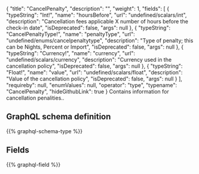 {
  "title": "CancelPenalty",
  "description": "",
  "weight": 1,
  "fields": [
    {
      "typeString": "Int!",
      "name": "hoursBefore",
      "url": "undefined/scalars/int",
      "description": "Cancellation fees applicable X number of hours before the check-in date",
      "isDeprecated": false,
      "args": null
    },
    {
      "typeString": "CancelPenaltyType!",
      "name": "penaltyType",
      "url": "undefined/enums/cancelpenaltytype",
      "description": "Type of penalty; this can be Nights, Percent or Import",
      "isDeprecated": false,
      "args": null
    },
    {
      "typeString": "Currency!",
      "name": "currency",
      "url": "undefined/scalars/currency",
      "description": "Currency used in the cancellation policy",
      "isDeprecated": false,
      "args": null
    },
    {
      "typeString": "Float!",
      "name": "value",
      "url": "undefined/scalars/float",
      "description": "Value of the cancellation policy",
      "isDeprecated": false,
      "args": null
    }
  ],
  "requireby": null,
  "enumValues": null,
  "operator": "type",
  "typename": "CancelPenalty",
  "hideGithubLink": true
}
Contains information for cancellation penalities..
## GraphQL schema definition

{{% graphql-schema-type %}}

## Fields

{{% graphql-field %}}
